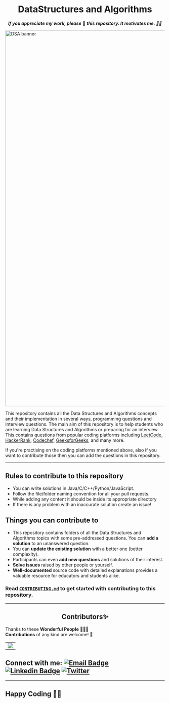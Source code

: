<div align="center">
<h1>DataStructures and Algorithms</h1>


<b><i>If you appreciate my work, please</i></b> 🌟 <b><i>this repository. It motivates me. 🚀🚀</i></b>

</div>

<img width="1188" alt="DSA banner" src="https://user-images.githubusercontent.com/64855541/135758397-513b4edf-a93f-477e-a78e-a80d7265bcd8.png">

This repository contains all the Data Structures and Algorithms concepts and their implementation in several ways, programming questions and Interview questions. The main aim of this repository is to help students who are learning Data Structures and Algorithms or preparing for an interview. This contains questions from popular coding platforms including [LeetCode](https://leetcode.com/), [HackerRank](https://www.hackerrank.com/), [Codechef](https://www.codechef.com/), [GeeksforGeeks](https://practice.geeksforgeeks.org/explore/), and many more.

If you're practising on the coding platforms mentioned above, also if you want to contribute those then you can add the questions in this repository.

<hr>

## Rules to contribute to this repository

- You can write solutions in Java/C/C++/Python/JavaScript.
- Follow the file/folder naming convention for all your pull requests.
- While adding any content it should be inside its appropriate directory
- If there is any problem with an inaccurate solution create an issue!

## Things you can contribute to

- This repository contains folders of all the Data Structures and Algorithms topics with some pre-addressed questions. You can **add a solution** to an unanswered question.
- You can **update the existing solution** with a better one (better complexity).
- Participants can even **add new questions** and solutions of their interest.
- **Solve issues** raised by other people or yourself.
- **Well-documented** source code with detailed explanations provides a valuable resource for educators and students alike.

### Read [`CONTRIBUTING.md`](https://github.com/subhamengine/DataStructures-and-Algorithm/blob/main/CODE_OF_CONDUCT.md) to get started with contributing to this repository.

<hr>

<h2 align=center>Contributors✨</h2>

Thanks to these **Wonderful People** 👨🏻‍💻 <br>
**Contributions** of any kind are welcome! 🚀

<table>
	<tr>
		 <td>
  <a href="https://github.com/subhamengine/DataStructures-and-Algorithm/graphs/contributors">
  <img src="https://contrib.rocks/image?repo=subhamengine/DataStructures-and-Algorithm">
  </a>
		</td>
	</tr>
</table>


## Connect with me: [![Email Badge](https://img.shields.io/badge/-Email-c14438?style=flat-square&logo=Gmail&logoColor=white&link=mailto:subhamengine@gmail.com)](mailto:subhamengine@gmail.com) [![Linkedin Badge](https://img.shields.io/badge/-LinkedIn-blue?style=flat-square&logo=Linkedin&logoColor=white&link=https://www.linkedin.com/in/subham-sharma-b04689203/)](https://www.linkedin.com/in/subham-sharma-b04689203/) [![Twitter](https://img.shields.io/badge/Twitter-1DA1F2?style=flat-square&logo=twitter&logoColor=white)](https://twitter.com/subhamengine) 

<hr>

## Happy Coding 👨‍💻
